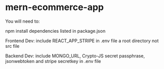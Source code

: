 # mern-ecommerce-app

You will need to: 

npm install dependencies listed in package.json

Frontend Dev:
include REACT_APP_STRIPE in .env file a root directory not src file

Backend Dev:
include MONGO_URL, Crypto-JS secret passphrase, jsonwebtoken and stripe secretkey in .env file
